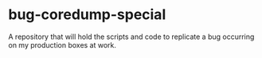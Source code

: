 # bug-coredump-special
A repository that will hold the scripts and code to replicate a bug occurring on my production boxes at work.
